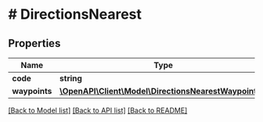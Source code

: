# # DirectionsNearest

## Properties

Name | Type | Description | Notes
------------ | ------------- | ------------- | -------------
**code** | **string** |  | [optional] 
**waypoints** | [**\OpenAPI\Client\Model\DirectionsNearestWaypoints[]**](DirectionsNearestWaypoints.md) |  | [optional] 

[[Back to Model list]](../../README.md#documentation-for-models) [[Back to API list]](../../README.md#documentation-for-api-endpoints) [[Back to README]](../../README.md)


